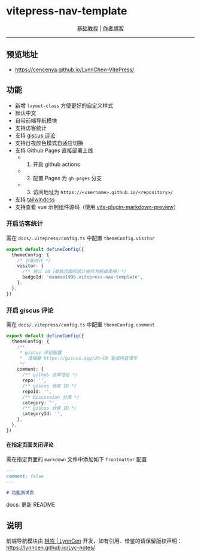 # vitepress-nav-template

<p align="center">
  <!-- <img src="https://raw.githubusercontent.com/maomao1996/picture/main/vitepress-nav-template/home.webp" alt="home" /> -->
</p>
<!-- <p align="center"> 基于 <b>VitePress</b> 的个人前端导航页面模板 </p> -->
<p align='center'><a href="/guide.md">基础教程</a> | <a href="https://lynncen.github.io/Lyc-notes/">作者博客</a></p>

---

## 预览地址

- <https://cencenya.github.io/LynnChen-VitePress/>
<!-- - <https://maomao1996.github.io/vitepress-nav-template/nav/> -->

## 功能

- 新增 `layout-class` 方便更好的自定义样式
- 默认中文
- 自带前端导航模块
- 支持访客统计
- 支持 [giscus 评论](https://giscus.app/zh-CN)
- 支持日夜颜色模式自适应切换
- 支持 Github Pages 直接部署上线
  - 1. 开启 github actions
  - 2. 配置 Pages 为 `gh-pages` 分支
  - 3. 访问地址为 `https://<username>.github.io/<repository>/`
- 支持 [tailwindcss](https://github.com/tailwindlabs/tailwindcss)
- 支持查看 vue 示例组件源码（使用 [vite-plugin-markdown-preview](https://github.com/jaskang/vite-plugin-markdown-preview)）

### 开启访客统计

需在 `docs/.vitepress/config.ts` 中配置 `themeConfig.visitor`

```ts
export default defineConfig({
  themeConfig: {
    /* 访客统计 */
    visitor: {
      /** 统计 id（单独页面的统计会作为前缀使用）*/
      badgeId: 'maomao1996.vitepress-nav-template',
    },
  },
})
```

### 开启 giscus 评论

需在 `docs/.vitepress/config.ts` 中配置 `themeConfig.comment`

```ts
export default defineConfig({
  themeConfig: {
    /**
     * giscus 评论配置
     *  请根据 https://giscus.app/zh-CN 生成内容填写
     */
    comment: {
      /** github 仓库地址 */
      repo: '',
      /** giscus 仓库 ID */
      repoId: '',
      /** Discussion 分类 */
      category: '',
      /** giscus 分类 ID */
      categoryId: '',
    },
  },
})
```

#### 在指定页面关闭评论

需在指定页面的 `markdown` 文件中添加如下 `frontmatter` 配置

```md
---
comment: false
---

# 功能测试页
```

docs: 更新 README

## 说明

前端导航模块由 [林岑 | LynnCen](https://lynncen.github.io/Lyc-notes/) 开发，如有引用、借鉴的请保留版权声明：<https://lynncen.github.io/Lyc-notes/>
